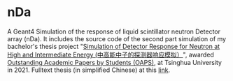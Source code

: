 # nDa
A Geant4 Simulation of the response of liquid scintillator neutron Detector array (nDa).
It includes the source code of the second part simulation of my bachelor's thesis project
"[Simulation of Detector Response for Neutron at High and Intermediate Energy (中高能中子的探测器响应模拟）](http://reserves.lib.tsinghua.edu.cn/Search/BookDetail?bookId=b662cc38-045e-48fe-981b-249b4d0689b2&f=goodbooks)",
awarded [Outstanding Academic Papers by Students (OAPS)](http://reserves.lib.tsinghua.edu.cn/zhuantibooks?topic=7.%E6%B8%85%E5%8D%8E%E5%A4%A7%E5%AD%A6%E7%BB%BC%E5%90%88%E8%AE%BA%E6%96%87%E8%AE%AD%E7%BB%83%E4%BC%98%E7%A7%80%E8%AE%BA%E6%96%87%EF%BC%882021%EF%BC%89),
at Tsinghua University in 2021.
Fulltext thesis (in simplified Chinese) at this [link](https://drive.google.com/file/d/1FqneqfreOrdy_-2YB3TWRQ6nbg1H-J5s/view?usp=sharing).
